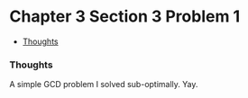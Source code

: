 Chapter 3 Section 3 Problem 1
=============================

- [Thoughts][thoughts]

### Thoughts ###

A simple GCD problem I solved sub-optimally. Yay.

[thoughts]: #thoughts
